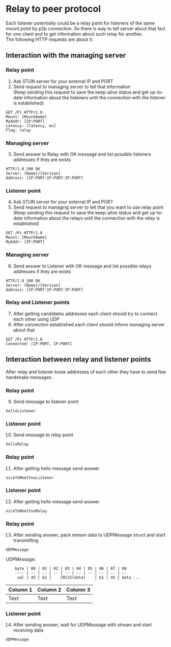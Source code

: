 # Relay to peer protocol

Each listener potentially could be a relay point for listeners of the same mount point by p2p connection. So there is way to tell server about that fact for one client and to get information about such relay for another.  
The following HTTP requests are about it:

## Interaction with the managing server

### Relay point
1. Ask STUN server for your external IP and PORT
2. Send request to managing server to tell that information  
   (Keep sending this request to save the keep-alive status and get up-to-date information about the listeners until the connection with the listener is established)

```http
GET /Pi HTTP/1.0
Mount: [MountName]
MyAddr: [IP:PORT]
Latency: [latency, ms]
Flag: relay
```

### Managing server
3. Send answer to Relay with OK message and list possible listeners addresses if they are exists

```http
HTTP/1.0 200 OK
Server: [Name]/[Version]
Address: [IP:PORT:IP:PORT:IP:PORT]
```

### Listener point
4. Ask STUN server for your external IP and PORT
5. Send request to managing server to tell that you want to use relay point  
   (Keep sending this request to save the keep-alive status and get up-to-date information about the relays until the connection with the relay is established)

```http
GET /Pi HTTP/1.0
Mount: [MountName]
MyAddr: [IP:PORT]
```

### Managing server
6. Send answer to Listener with OK message and list possible relays addresses if they are exists

```http
HTTP/1.0 200 OK
Server: [Name]/[Version]
Address: [IP:PORT:IP:PORT:IP:PORT]
```

### Relay and Listener points
7. After getting candidates addresses each client should try to connect each other using UDP
8. After connection established each client should inform managing server about that

```http
GET /Pi HTTP/1.0
Connected: [IP:PORT, IP:PORT]
```


## Interaction between relay and listener points

After relay and listener know addresses of each other they have to send few handshake messages.

### Relay point
9. Send message to listener point
```udp
helloListener
```

### Listener point
10. Send message to relay point
```udp
helloRelay
```

### Relay point
11. After getting hello message send answer
```udp
niceToMeetYouListener
```

### Listener point
12. After getting hello message send answer
```udp
niceToMeetYouRelay
```

### Relay point
13. After sending answer, pack stream data to UDPMessage struct and start transmitting
```udp
UDPMessage
```

UDPMessage:  

        byte | 00 | 01 | 02 | 03 | 04 | 05 | 06 | 07 | 08
        ---- | -- | -- | -- | -- | -- | -- | -- | -- | --
         val | 45 | 61 |    CRC32(data)    | 61 | 45 | data ...

| Column 1 | Column 2 | Column 3 |
| -------- | -------- | -------- |
| Text     | Text     | Text     |

### Listener point
14. After sending answer, wait for UDPMessage with stream and start receiving data
```udp
UDPMessage
```